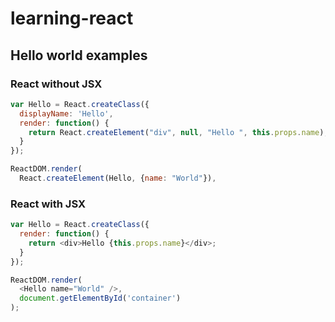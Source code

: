 # learning-react

## Hello world examples

### React without JSX

```js
var Hello = React.createClass({
  displayName: 'Hello',
  render: function() {
    return React.createElement("div", null, "Hello ", this.props.name);
  }
});

ReactDOM.render(
  React.createElement(Hello, {name: "World"}),
```

### React with JSX

```js
var Hello = React.createClass({
  render: function() {
    return <div>Hello {this.props.name}</div>;
  }
});

ReactDOM.render(
  <Hello name="World" />,
  document.getElementById('container')
);
```
